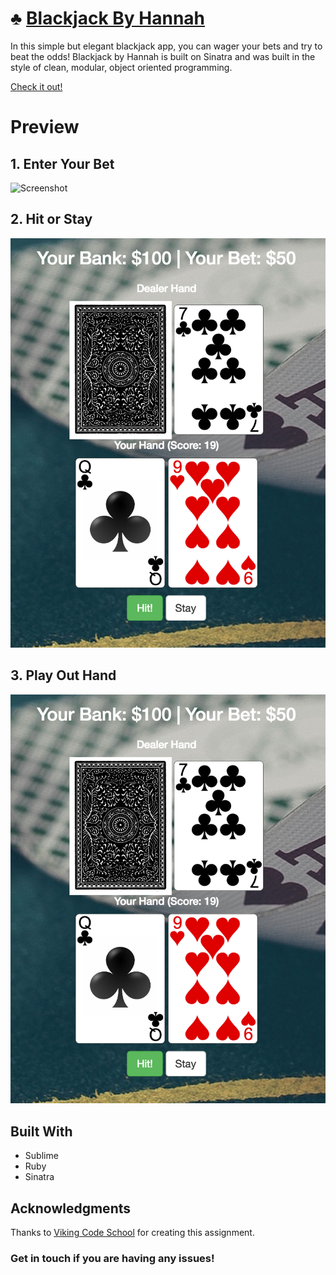 # ♣️ [Blackjack By Hannah](http://blackjackbyhannah.herokuapp.com/)

 In this simple but elegant blackjack app, you can wager your bets and try to beat the odds! Blackjack by Hannah is built on Sinatra and was built in the style of clean, modular, object oriented programming.

[Check it out!](http://blackjackbyhannah.herokuapp.com/)

# Preview

## 1. Enter Your Bet
![Screenshot](screenshots/screenshot3.png)

## 2. Hit or Stay

![Screenshot](screenshots/screenshot2.png)

## 3. Play Out Hand
![Screenshot](screenshots/screenshot2.png)

## Built With

* Sublime
* Ruby
* Sinatra

## Acknowledgments
Thanks to [Viking Code School](https://github.com/vikingeducation) for creating this assignment.

### Get in touch if you are having any issues!